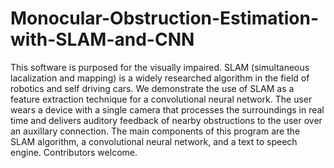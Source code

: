 # Monocular-Obstruction-Estimation-with-SLAM-and-CNN

This software is purposed for the visually impaired. SLAM (simultaneous lacalization and mapping) is a widely researched algorithm in the field of robotics and self driving cars. We demonstrate the use of SLAM as a feature extraction technique for a convolutional neural network. The user wears a device with a single camera that processes the surroundings in real time and delivers auditory feedback of nearby obstructions to the user over an auxillary connection. The main components of this program are the SLAM algorithm, a convolutional neural network, and a text to speech engine. Contributors welcome. 
